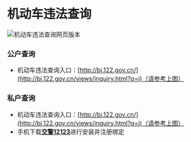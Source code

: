 # 机动车违法查询

![机动车违法查询网页版本](https://ae01.alicdn.com/kf/H0c849458da894024b0a75babbf5a0c7d7.png)

### 公户查询

- 机动车违法查询入口：[http://bj.122.gov.cn/](http://bj.122.gov.cn/views/inquiry.html?q=j)（请参考上图）

### 私户查询

- 机动车违法查询入口：[http://bj.122.gov.cn/](http://bj.122.gov.cn/views/inquiry.html?q=j)（请参考上图）
- 手机下载[**交警12123**](https://bj.122.gov.cn/#/app)进行安装并注册绑定
